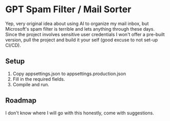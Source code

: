 # GPT Spam Filter / Mail Sorter
Yep, very original idea about using AI to organize my mail inbox, but Microsoft's spam filter is terrible and lets anything through these days.
Since the project involves sensitive user credentials I won't offer a pre-built version, pull the project and build it your self (good excuse to not set-up CI/CD).

## Setup
1. Copy appsettings.json to appsettings.production.json
2. Fill in the required fields.
3. Compile and run.

## Roadmap
I don't know where I will go with this honestly, come with suggestions.